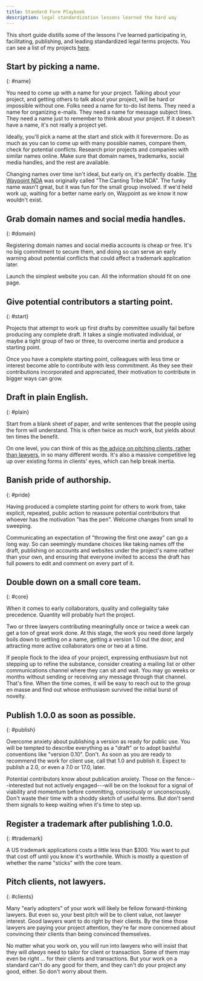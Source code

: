 ```yaml
---
title: Standard Form Playbook
description: legal standardization lessons learned the hard way
---
```


This short guide distills some of the lessons I've learned participating in, facilitating, publishing, and leading standardized legal terms projects. You can see a list of my projects [here](https://projects.kemitchell.com).

## Start by picking a name.
{: #name}

You need to come up with a name for your project.  Talking about your project, and getting others to talk about your project, will be hard or impossible without one.  Folks need a name for to-do list items.  They need a name for organizing e-mails.  They need a name for message subject lines.  They need a name just to remember to think about your project.  If it doesn't have a name, it's not really a project yet.

Ideally, you'll pick a name at the start and stick with it forevermore.  Do as much as you can to come up with many possible names, compare them, check for potential conflicts.  Research prior projects and companies with similar names online.  Make sure that domain names, trademarks, social media handles, and the rest are available.

Changing names over time isn't ideal, but early on, it's perfectly doable.  [The Waypoint NDA](https://waypointnda.com) was originally called "The Canting Tribe NDA".  The funky name wasn't great, but it was fun for the small group involved.  If we'd held work up, waiting for a better name early on, Waypoint as we know it now wouldn't exist.

## Grab domain names and social media handles.
{: #domain}

Registering domain names and social media accounts is cheap or free.  It's no big commitment to secure them, and doing so can serve an early warning about potential conflicts that could affect a trademark application later.

Launch the simplest website you can.  All the information should fit on one page.

## Give potential contributors a starting point.
{: #start}

Projects that attempt to work up first drafts by committee usually fail before producing any complete draft.  It takes a single motivated individual, or maybe a tight group of two or three, to overcome inertia and produce a starting point.

Once you have a complete starting point, colleagues with less time or interest become able to contribute with less commitment.  As they see their contributions incorporated and appreciated, their motivation to contribute in bigger ways can grow.

## Draft in plain English.
{: #plain}

Start from a blank sheet of paper, and write sentences that the people using the form will understand.  This is often twice as much work, but yields about ten times the benefit.

On one level, you can think of this as [the advice on pitching clients, rather than lawyers](#clients), in so many different words.  It's also a massive competitive leg up over existing forms in clients' eyes, which can help break inertia.

## Banish pride of authorship.
{: #pride}

Having produced a complete starting point for others to work from, take explicit, repeated, public action to reassure potential contributors that whoever has the motivation "has the pen".  Welcome changes from small to sweeping.

Communicating an expectation of "throwing the first one away" can go a long way.  So can seemingly mundane choices like taking names off the draft, publishing on accounts and websites under the project's name rather than your own, and ensuring that everyone invited to access the draft has full powers to edit and comment on every part of it.

## Double down on a small core team.
{: #core}

When it comes to early collaborators, quality and collegiality take precedence.  Quantity will probably hurt the project.

Two or three lawyers contributing meaningfully once or twice a week can get a ton of great work done.  At this stage, the work you need done largely boils down to settling on a name, getting a version 1.0 out the door, and attracting more active collaborators one or two at a time.

If people flock to the idea of your project, expressing enthusiasm but not stepping up to refine the substance, consider creating a mailing list or other communications channel where they can sit and wait.  You may go weeks or months without sending or receiving any message through that channel.  That's fine.  When the time comes, it will be easy to reach out to the group en masse and find out whose enthusiasm survived the initial burst of novelty.

## Publish 1.0.0 as soon as possible.
{: #publish}

Overcome anxiety about publishing a version as ready for public use.  You will be tempted to describe everything as a "draft" or to adopt bashful conventions like "version 0.10".  Don't.  As soon as you are ready to recommend the work for client use, call that 1.0 and publish it.  Expect to publish a 2.0, or even a 7.0 or 17.0, later.

Potential contributors know about publication anxiety.  Those on the fence---interested but not actively engaged---will be on the lookout for a signal of viability and momentum before committing, consciously or unconsciously.  Don't waste their time with a shoddy sketch of useful terms.  But don't send them signals to keep waiting when it's time to step up.

## Register a trademark after publishing 1.0.0.
{: #trademark}

A US trademark applications costs a little less than $300.  You want to put that cost off until you know it's worthwhile.  Which is mostly a question of whether the name "sticks" with the core team.

## Pitch clients, not lawyers.
{: #clients}

Many "early adopters" of your work will likely be fellow forward-thinking lawyers.  But even so, your best pitch will be to client value, not lawyer interest.  Good lawyers want to do right by their clients.  By the time those lawyers are paying your project attention, they're far more concerned about convincing their clients than being convinced themselves.

No matter what you work on, you will run into lawyers who will insist that they will _always_ need to tailor for client or transaction.  Some of them may even be right ... for their clients and transactions.  But your work on a standard can't do any good for them, and they can't do your project any good, either.  So don't worry about them.
